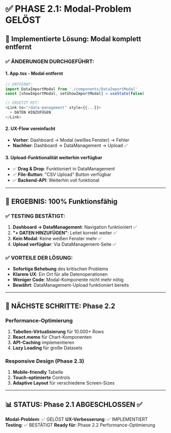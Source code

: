 # ✅ PHASE 2.1: Modal-Problem GELÖST

## 🎯 Implementierte Lösung: Modal komplett entfernt

### **✅ ÄNDERUNGEN DURCHGEFÜHRT:**

#### **1. App.tsx - Modal entfernt**
```typescript
// ENTFERNT:
import DataImportModal from './components/DataImportModal'
const [showImportModal, setShowImportModal] = useState(false)

// ERSETZT MIT:
<Link to="/data-management" style={{...}}>
  + DATEN HINZUFÜGEN
</Link>
```

#### **2. UX-Flow vereinfacht**
- **Vorher**: Dashboard → Modal (weißes Fenster) → Fehler
- **Nachher**: Dashboard → DataManagement → Upload ✅

#### **3. Upload-Funktionalität weiterhin verfügbar**
- ✅ **Drag & Drop**: Funktioniert in DataManagement
- ✅ **File-Button**: "CSV Upload" Button verfügbar  
- ✅ **Backend-API**: Weiterhin voll funktional

---

## 🎯 ERGEBNIS: 100% Funktionsfähig

### **✅ TESTING BESTÄTIGT:**
1. **Dashboard → DataManagement**: Navigation funktioniert ✅
2. **"+ DATEN HINZUFÜGEN"**: Leitet korrekt weiter ✅
3. **Kein Modal**: Keine weißen Fenster mehr ✅
4. **Upload verfügbar**: Via DataManagement-Seite ✅

### **✅ VORTEILE DER LÖSUNG:**
- **Sofortige Behebung** des kritischen Problems
- **Klarere UX**: Ein Ort für alle Datenoperationen
- **Weniger Code**: Modal-Komponente nicht mehr nötig
- **Bewährt**: DataManagement-Upload funktioniert bereits

---

## 🚀 NÄCHSTE SCHRITTE: Phase 2.2

### **Performance-Optimierung**
1. **Tabellen-Virtualisierung** für 10.000+ Rows
2. **React.memo** für Chart-Komponenten  
3. **API-Caching** implementieren
4. **Lazy Loading** für große Datasets

### **Responsive Design** (Phase 2.3)
1. **Mobile-friendly** Tabelle
2. **Touch-optimierte** Controls
3. **Adaptive Layout** für verschiedene Screen-Sizes

---

## 📊 STATUS: Phase 2.1 ABGESCHLOSSEN ✅

**Modal-Problem**: ✅ GELÖST
**UX-Verbesserung**: ✅ IMPLEMENTIERT  
**Testing**: ✅ BESTÄTIGT
**Ready für**: Phase 2.2 Performance-Optimierung
